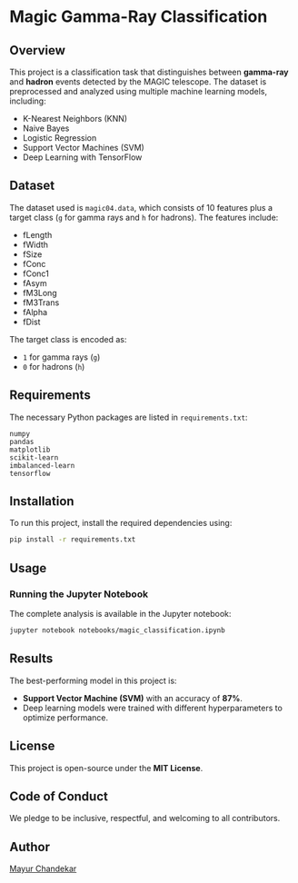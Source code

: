 # Magic Gamma-Ray Classification

## Overview

This project is a classification task that distinguishes between **gamma-ray** and **hadron** events detected by the MAGIC telescope. The dataset is preprocessed and analyzed using multiple machine learning models, including:

- K-Nearest Neighbors (KNN)
- Naive Bayes
- Logistic Regression
- Support Vector Machines (SVM)
- Deep Learning with TensorFlow

## Dataset

The dataset used is `magic04.data`, which consists of 10 features plus a target class (`g` for gamma rays and `h` for hadrons). The features include:

- fLength
- fWidth
- fSize
- fConc
- fConc1
- fAsym
- fM3Long
- fM3Trans
- fAlpha
- fDist

The target class is encoded as:

- `1` for gamma rays (`g`)
- `0` for hadrons (`h`)

## Requirements

The necessary Python packages are listed in `requirements.txt`:

```
numpy
pandas
matplotlib
scikit-learn
imbalanced-learn
tensorflow
```

## Installation

To run this project, install the required dependencies using:

```bash
pip install -r requirements.txt
```

## Usage

### Running the Jupyter Notebook

The complete analysis is available in the Jupyter notebook:

```bash
jupyter notebook notebooks/magic_classification.ipynb
```

## Results

The best-performing model in this project is:

- **Support Vector Machine (SVM)** with an accuracy of **87%**.
- Deep learning models were trained with different hyperparameters to optimize performance.

## License

This project is open-source under the **MIT License**.

## Code of Conduct

We pledge to be inclusive, respectful, and welcoming to all contributors.

## Author

[Mayur Chandekar](https://github.com/your-github-username)





